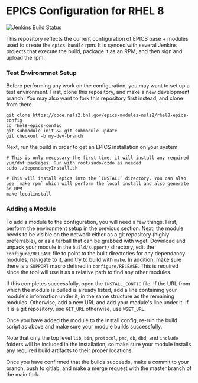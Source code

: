 # EPICS Configuration for RHEL 8

<a href="https://jenkins.nsls2.bnl.gov/job/EPICS_SPEC/">
   <img src="https://jenkins.nsls2.bnl.gov/job/EPICS_SPEC/badge/icon" alt="Jenkins Build Status">
</a>


This repository reflects the current configuration of EPICS base + modules used to create the `epics-bundle` rpm.
It is synced with several Jenkins projects that execute the build, package it as an RPM, and then sign and upload the rpm.

### Test Environmnet Setup

Before performing any work on the configuration, you may want to set up a test environment. First, clone this repository,
and make a new development branch. You may also want to fork this repository first instead, and clone from there.

```
git clone https://code.nsls2.bnl.gov/epics-modules-nsls2/rhel8-epics-config
cd rhel8-epics-config
git submodule init && git submodule update
git checkout -b my-dev-branch
```

Next, run the build in order to get an EPICS installation on your system:

```
# This is only necessary the first time, it will install any required yum/dnf packages. Run with root/sudo/dzdo as needed
sudo ./dependencyInstall.sh

# This will install epics into the `INSTALL` directory. You can also use `make rpm` which will perform the local install and also generate an RPM
make localinstall
```

### Adding a Module

To add a module to the configuration, you will need a few things. First, perform the environment setup in the previous section.
Next, the module needs to be visible on the network either as a git repository (highly preferrable), or as a tarball that can be
grabbed with wget. Download and unpack your module in the `build/support/` directory, edit the `configure/RELEASE` file to point to 
the built directories for any dependancy modules, navigate to it, and try to build with `make`. In addition, make sure there is a
`SUPPORT` macro defined in `configure/RELEASE`. This is required since the tool will use it as a relative path to find any other modules.


If this completes successfully, open the `INSTALL_CONFIG` file. If the URL from which the module is pulled is already listed, add a 
line containing your module's information under it, in the same structure as the remaining modules. Otherwise, add a new URL and add your
module's line under it. If it is a git repository, use `GIT_URL` otherwise, use `WGET_URL`.

Once you have added the module to the install config, re-run the build script as above and make sure your module builds successfully.

Note that only the top level `lib`, `bin`, `protocol`, `pmc`, `db`, `dbd`, and `include` folders will be included in the installation,
so make sure your module installs any required build artifacts to their proper locations.

Once you have confirmed that the builds succeeds, make a commit to your branch, push to gitlab, and make a merge request with the master
branch of the main fork.
